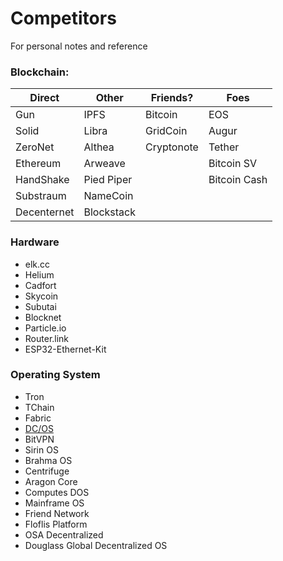 # Competitors
For personal notes and reference

### Blockchain:

| Direct      | Other      | Friends?    | Foes         |
|-------------|------------|------------|--------------|
| Gun         | IPFS       | Bitcoin    | EOS          |
| Solid       | Libra      | GridCoin   | Augur        |
| ZeroNet     | Althea     | Cryptonote | Tether       |
| Ethereum    | Arweave    |            | Bitcoin SV   |
| HandShake   | Pied Piper |            | Bitcoin Cash |
| Substraum   | NameCoin   |            |              |
| Decenternet | Blockstack |            |              |

### Hardware
- elk.cc
- Helium
- Cadfort
- Skycoin
- Subutai
- Blocknet
- Particle.io
- Router.link
- ESP32-Ethernet-Kit

### Operating System
- Tron
- TChain
- Fabric
- [DC/OS](https://dcos.io/)
- BitVPN
- Sirin OS
- Brahma OS
- Centrifuge
- Aragon Core
- Computes DOS
- Mainframe OS
- Friend Network
- Floflis Platform
- OSA Decentralized
- Douglass Global Decentralized OS
